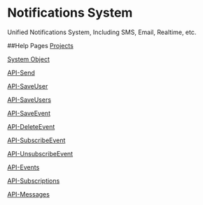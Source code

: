 # Notifications System
Unified Notifications System, Including SMS, Email, Realtime, etc.

##Help Pages
[Projects]( https://github.com/altasoft/notifications/wiki/Projects)

[System Object](https://github.com/altasoft/notifications/wiki/System-Objects)

[API-Send](https://github.com/altasoft/notifications/wiki/API-Send)

[API-SaveUser](https://github.com/altasoft/notifications/wiki/API-SaveUser)

[API-SaveUsers](https://github.com/altasoft/notifications/wiki/API-SaveUsers)

[API-SaveEvent](https://github.com/altasoft/notifications/wiki/API--SaveEvent)

[API-DeleteEvent](https://github.com/altasoft/notifications/wiki/API-DeleteEvent)

[API-SubscribeEvent](https://github.com/altasoft/notifications/wiki/API---SubscribeEvent)

[API-UnsubscribeEvent](https://github.com/altasoft/notifications/wiki/API--UnsubscribeEvent)

[API-Events](https://github.com/altasoft/notifications/wiki/API-Events)

[API-Subscriptions](https://github.com/altasoft/notifications/wiki/API-Subscriptions)

[API-Messages](https://github.com/altasoft/notifications/wiki/API-Messages)


